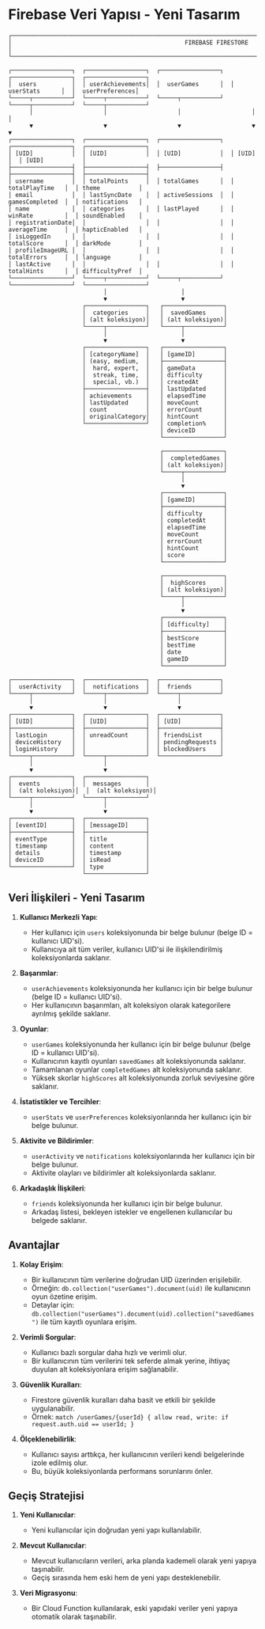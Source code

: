 # Firebase Veri Yapısı - Yeni Tasarım

```
┌─────────────────────────────────────────────────────────────────────────────────────────────────────────────────┐
│                                                 FIREBASE FIRESTORE                                               │
└─────────────────────────────────────────────────────────────────────────────────────────────────────────────────┘

┌─────────────────┐  ┌─────────────────┐  ┌─────────────────┐  ┌─────────────────┐  ┌─────────────────┐
│  users          │  │ userAchievements│  │  userGames      │  │  userStats      │  │  userPreferences│
└─────┬───────────┘  └─────┬───────────┘  └─────┬───────────┘  └─────┬───────────┘  └─────┬───────────┘
      │                    │                    │                    │                    │
      ▼                    ▼                    ▼                    ▼                    ▼
┌─────────────────┐  ┌─────────────────┐  ┌─────────────────┐  ┌─────────────────┐  ┌─────────────────┐
│ [UID]           │  │ [UID]           │  │ [UID]           │  │ [UID]           │  │ [UID]           │
├─────────────────┤  ├─────────────────┤  ├─────────────────┤  ├─────────────────┤  ├─────────────────┤
│ username        │  │ totalPoints     │  │ totalGames      │  │ totalPlayTime   │  │ theme           │
│ email           │  │ lastSyncDate    │  │ activeSessions  │  │ gamesCompleted  │  │ notifications   │
│ name            │  │ categories      │  │ lastPlayed      │  │ winRate         │  │ soundEnabled    │
│ registrationDate│  │                 │  │                 │  │ averageTime     │  │ hapticEnabled   │
│ isLoggedIn      │  │                 │  │                 │  │ totalScore      │  │ darkMode        │
│ profileImageURL │  │                 │  │                 │  │ totalErrors     │  │ language        │
│ lastActive      │  │                 │  │                 │  │ totalHints      │  │ difficultyPref  │
└─────────────────┘  └─────┬───────────┘  └─────┬───────────┘  └─────────────────┘  └─────────────────┘
                           │                     │                                   
                           ▼                     ▼                                   
                     ┌─────────────────┐   ┌─────────────────┐                      
                     │  categories     │   │  savedGames     │                      
                     │ (alt koleksiyon)│   │ (alt koleksiyon)│                      
                     └─────┬───────────┘   └─────┬───────────┘                      
                           │                     │                                   
                           ▼                     ▼                                   
                     ┌─────────────────┐   ┌─────────────────┐                      
                     │ [categoryName]  │   │ [gameID]        │                      
                     │ (easy, medium,  │   ├─────────────────┤                      
                     │  hard, expert,  │   │ gameData        │                      
                     │  streak, time,  │   │ difficulty      │                      
                     │  special, vb.)  │   │ createdAt       │                      
                     ├─────────────────┤   │ lastUpdated     │                      
                     │ achievements    │   │ elapsedTime     │                      
                     │ lastUpdated     │   │ moveCount       │                      
                     │ count           │   │ errorCount      │                      
                     │ originalCategory│   │ hintCount       │                      
                     └─────────────────┘   │ completion%     │                      
                                           │ deviceID        │                      
                                           └─────────────────┘                      
                                                                                    
                                           ┌─────────────────┐                      
                                           │  completedGames │                      
                                           │ (alt koleksiyon)│                      
                                           └─────┬───────────┘                      
                                                 │                                   
                                                 ▼                                   
                                           ┌─────────────────┐                      
                                           │ [gameID]        │                      
                                           ├─────────────────┤                      
                                           │ difficulty      │                      
                                           │ completedAt     │                      
                                           │ elapsedTime     │                      
                                           │ moveCount       │                      
                                           │ errorCount      │                      
                                           │ hintCount       │                      
                                           │ score           │                      
                                           └─────────────────┘                      
                                                                                    
                                           ┌─────────────────┐                      
                                           │  highScores     │                      
                                           │ (alt koleksiyon)│                      
                                           └─────┬───────────┘                      
                                                 │                                   
                                                 ▼                                   
                                           ┌─────────────────┐                      
                                           │ [difficulty]    │                      
                                           ├─────────────────┤                      
                                           │ bestScore       │                      
                                           │ bestTime        │                      
                                           │ date            │                      
                                           │ gameID          │                      
                                           └─────────────────┘                      

┌─────────────────┐  ┌─────────────────┐  ┌─────────────────┐
│  userActivity   │  │  notifications  │  │  friends        │
└─────┬───────────┘  └─────┬───────────┘  └─────┬───────────┘
      │                    │                    │
      ▼                    ▼                    ▼
┌─────────────────┐  ┌─────────────────┐  ┌─────────────────┐
│ [UID]           │  │ [UID]           │  │ [UID]           │
├─────────────────┤  ├─────────────────┤  ├─────────────────┤
│ lastLogin       │  │ unreadCount     │  │ friendsList     │
│ deviceHistory   │  │                 │  │ pendingRequests │
│ loginHistory    │  │                 │  │ blockedUsers    │
└─────┬───────────┘  └─────┬───────────┘  └─────────────────┘
      │                    │
      ▼                    ▼
┌─────────────────┐  ┌─────────────────┐
│  events         │  │  messages       │
│  (alt koleksiyon)│  │  (alt koleksiyon)│
└─────┬───────────┘  └─────┬───────────┘
      │                    │
      ▼                    ▼
┌─────────────────┐  ┌─────────────────┐
│ [eventID]       │  │ [messageID]     │
├─────────────────┤  ├─────────────────┤
│ eventType       │  │ title           │
│ timestamp       │  │ content         │
│ details         │  │ timestamp       │
│ deviceID        │  │ isRead          │
└─────────────────┘  │ type            │
                     └─────────────────┘
```

## Veri İlişkileri - Yeni Tasarım

1. **Kullanıcı Merkezli Yapı**:
   - Her kullanıcı için `users` koleksiyonunda bir belge bulunur (belge ID = kullanıcı UID'si).
   - Kullanıcıya ait tüm veriler, kullanıcı UID'si ile ilişkilendirilmiş koleksiyonlarda saklanır.

2. **Başarımlar**:
   - `userAchievements` koleksiyonunda her kullanıcı için bir belge bulunur (belge ID = kullanıcı UID'si).
   - Her kullanıcının başarımları, alt koleksiyon olarak kategorilere ayrılmış şekilde saklanır.

3. **Oyunlar**:
   - `userGames` koleksiyonunda her kullanıcı için bir belge bulunur (belge ID = kullanıcı UID'si).
   - Kullanıcının kayıtlı oyunları `savedGames` alt koleksiyonunda saklanır.
   - Tamamlanan oyunlar `completedGames` alt koleksiyonunda saklanır.
   - Yüksek skorlar `highScores` alt koleksiyonunda zorluk seviyesine göre saklanır.

4. **İstatistikler ve Tercihler**:
   - `userStats` ve `userPreferences` koleksiyonlarında her kullanıcı için bir belge bulunur.

5. **Aktivite ve Bildirimler**:
   - `userActivity` ve `notifications` koleksiyonlarında her kullanıcı için bir belge bulunur.
   - Aktivite olayları ve bildirimler alt koleksiyonlarda saklanır.

6. **Arkadaşlık İlişkileri**:
   - `friends` koleksiyonunda her kullanıcı için bir belge bulunur.
   - Arkadaş listesi, bekleyen istekler ve engellenen kullanıcılar bu belgede saklanır.

## Avantajlar

1. **Kolay Erişim**:
   - Bir kullanıcının tüm verilerine doğrudan UID üzerinden erişilebilir.
   - Örneğin: `db.collection("userGames").document(uid)` ile kullanıcının oyun özetine erişim.
   - Detaylar için: `db.collection("userGames").document(uid).collection("savedGames")` ile tüm kayıtlı oyunlara erişim.

2. **Verimli Sorgular**:
   - Kullanıcı bazlı sorgular daha hızlı ve verimli olur.
   - Bir kullanıcının tüm verilerini tek seferde almak yerine, ihtiyaç duyulan alt koleksiyonlara erişim sağlanabilir.

3. **Güvenlik Kuralları**:
   - Firestore güvenlik kuralları daha basit ve etkili bir şekilde uygulanabilir.
   - Örnek: `match /userGames/{userId} { allow read, write: if request.auth.uid == userId; }`

4. **Ölçeklenebilirlik**:
   - Kullanıcı sayısı arttıkça, her kullanıcının verileri kendi belgelerinde izole edilmiş olur.
   - Bu, büyük koleksiyonlarda performans sorunlarını önler.

## Geçiş Stratejisi

1. **Yeni Kullanıcılar**:
   - Yeni kullanıcılar için doğrudan yeni yapı kullanılabilir.

2. **Mevcut Kullanıcılar**:
   - Mevcut kullanıcıların verileri, arka planda kademeli olarak yeni yapıya taşınabilir.
   - Geçiş sırasında hem eski hem de yeni yapı desteklenebilir.

3. **Veri Migrasyonu**:
   - Bir Cloud Function kullanılarak, eski yapıdaki veriler yeni yapıya otomatik olarak taşınabilir.
